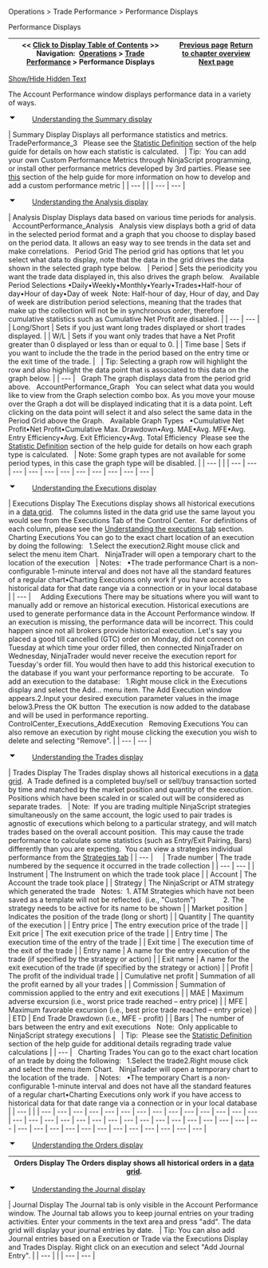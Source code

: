 ﻿


Operations \> Trade Performance \> Performance Displays






















Performance Displays







| \<\< [Click to Display Table of Contents](performance_displays.md) \>\> **Navigation:**     [Operations](operations-1.md) \> [Trade Performance](trade_performance-1.md) \> Performance Displays | [Previous page](using_trade_performance-1.md) [Return to chapter overview](trade_performance-1.md) [Next page](statistics_definitions-1.md) |
| --- | --- |




[Show/Hide Hidden Text](javascript:HMToggleExpandAll(!HMAnyToggleOpen()) "Click to open/close expanding sections")









The Account Performance window displays performance data in a variety of ways. 


![tog_minus](tog_minus-1.gif)        [Understanding the Summary display](javascript:HMToggle('toggle','UnderstandingTheSummaryDisplay','UnderstandingTheSummaryDisplay_ICON'))




| Summary Display Displays all performance statistics and metrics.   TradePerformance_3   Please see the [Statistic Definition](statistics_definitions-1.md) section of the help guide for details on how each statistic is calculated.      | Tip:  You can add your own Custom Performance Metrics through NinjaScript programming, or install other performance metrics developed by 3rd parties. Please see [this](performance_metrics-1.md) section of the help guide for more information on how to develop and add a custom performance metric | | --- | |
| --- | --- |



![tog_minus](tog_minus-1.gif)        [Understanding the Analysis display](javascript:HMToggle('toggle','UnderstandingTheAnalysisDisplay','UnderstandingTheAnalysisDisplay_ICON'))




| Analysis Display Displays data based on various time periods for analysis.   AccountPerformance_Analysis   Analysis view displays both a grid of data in the selected period format and a graph that you choose to display based on the period data. It allows an easy way to see trends in the data set and make correlations.    Period Grid The period grid has options that let you select what data to display, note that the data in the grid drives the data shown in the selected graph type below.     | Period | Sets the periodicity you want the trade data displayed in, this also drives the graph below.    Available Period Selections •Daily•Weekly•Monthly•Yearly•Trades•Half\-hour of day•Hour of day•Day of week  Note: Half\-hour of day, Hour of day, and Day of week are distribution period selections, meaning that the trades that make up the collection will not be in synchronous order, therefore cumulative statistics such as Cumulative Net Profit are disabled. | | --- | --- | | Long/Short | Sets if you just want long trades displayed or short trades displayed. | | W/L | Sets if you want only trades that have a Net Profit greater than 0 displayed or less than or equal to 0\. | | Time base | Sets if you want to include the the trade in the period based on the entry time or the exit time of the trade. |        | Tip: Selecting a graph row will highlight the row and also highlight the data point that is associated to this data on the graph below. | | --- |      Graph The graph displays data from the period grid above.    AccountPerformance_Graph   You can select what data you would like to view from the Graph selection combo box. As you move your mouse over the Graph a dot will be displayed indicating that it is a data point. Left clicking on the data point will select it and also select the same data in the Period Grid above the Graph.    Available Graph Types   •Cumulative Net Profit•Net Profit•Cumulative Max. Drawdown•Avg. MAE•Avg. MFE•Avg. Entry Efficiency•Avg. Exit Efficiency•Avg. Total Efficiency  Please see the [Statistic Definition](statistics_definitions-1.md) section of the help guide for details on how each graph type is calculated.      | Note: Some graph types are not available for some period types, in this case the graph type will be disabled. | | --- | |
| --- | --- | --- | --- | --- | --- | --- | --- | --- | --- | --- |



![tog_minus](tog_minus-1.gif)        [Understanding the Executions display](javascript:HMToggle('toggle','UnderstandingTheExecutionsDisplay','UnderstandingTheExecutionsDisplay_ICON'))




| Executions Display The Executions display shows all historical executions in a [data grid](data_grids-1.md).   The columns listed in the data grid use the same layout you would see from the Executions Tab of the Control Center.  For definitions of each column, please see the [Understanding the executions tab](executions_tab-1.md) section.   Charting Executions You can go to the exact chart location of an execution by doing the following:   1\.Select the execution2\.Right mouse click and select the menu item Chart.   NinjaTrader will open a temporary chart to the location of the execution      | Notes:   •The trade performance Chart is a non\-configurable 1\-minute interval and does not have all the standard features of a regular chart•Charting Executions only work if you have access to historical data for that date range via a connection or in your local database | | --- |        Adding Executions There may be situations where you will want to manually add or remove an historical execution. Historical executions are used to generate performance data in the Account Performance window. If an execution is missing, the performance data will be incorrect. This could happen since not all brokers provide historical execution. Let's say you placed a good till cancelled (GTC) order on Monday, did not connect on Tuesday at which time your order filled, then connected NinjaTrader on Wednesday, NinjaTrader would never receive the execution report for Tuesday's order fill. You would then have to add this historical execution to the database if you want your performance reporting to be accurate.    To add an execution to the database:   1\.Right mouse click in the Executions display and select the Add... menu item. The Add Execution window appears.2\.Input your desired execution parameter values in the image below3\.Press the OK button  The execution is now added to the database and will be used in performance reporting.   ControlCenter_Executions_AddExecution   Removing Executions You can also remove an execution by right mouse clicking the execution you wish to delete and selecting "Remove". |
| --- | --- |



![tog_minus](tog_minus-1.gif)        [Understanding the Trades display](javascript:HMToggle('toggle','UnderstandingTheTradesDisplay','UnderstandingTheTradesDisplay_ICON'))




| Trades Display The Trades display shows all historical executions in a [data grid](data_grids-1.md).  A Trade defined is a completed buy/sell or sell/buy transaction sorted by time and matched by the market position and quantity of the execution.   Positions which have been scaled in or scaled out will be considered as separate trades.     | Note:  If you are trading multiple NinjaScript strategies simultaneously on the same account, the logic used to pair trades is agnostic of executions which belong to a particular strategy, and will match trades based on the overall account position.  This may cause the trade performance to calculate some statistics (such as Entry/Exit Pairing, Bars) differently than you are expecting.  You can view a strategies individual performance from the [Strategies tab](strategies_tab-1.md) | | --- |          | Trade number | The trade numbered by the sequence it occurred in the trade collection | | --- | --- | | Instrument | The Instrument on which the trade took place | | Account | The Account the trade took place | | Strategy | The NinjaScript or ATM strategy which generated the trade    Notes:  1\. ATM Strategies which have not been saved as a template will not be reflected  (i.e., "Custom")                2\. The strategy needs to be active for its name to be shown | | Market position | Indicates the position of the trade (long or short) | | Quantity | The quantity of the execution | | Entry price | The entry execution price of the trade | | Exit price | The exit execution price of the trade | | Entry time | The execution time of the entry of the trade | | Exit time | The execution time of the exit of the trade | | Entry name | A name for the entry execution of the trade (if specified by the strategy or action) | | Exit name | A name for the exit execution of the trade (if specified by the strategy or action) | | Profit | The profit of the individual trade | | Cumulative net profit | Summation of all the profit earned by all your trades | | Commission | Summation of commission applied to the entry and exit executions | | MAE | Maximum adverse excursion (i.e., worst price trade reached – entry price) | | MFE | Maximum favorable excursion (i.e., best price trade reached – entry price) | | ETD | End Trade Drawdown (i.e., MFE \- profit) | | Bars | The number of bars between the entry and exit executions   Note:  Only applicable to NinjaScript strategy executions |        | Tip:  Please see the [Statistic Definition](statistics_definitions-1.md) section of the help guide for additional details regrading trade value calculations | | --- |      Charting Trades You can go to the exact chart location of an trade by doing the following:   1\.Select the trade2\.Right mouse click and select the menu item Chart.   NinjaTrader will open a temporary chart to the location of the trade.      | Notes:   •The temporary Chart is a non\-configurable 1\-minute interval and does not have all the standard features of a regular chart•Charting Executions only work if you have access to historical data for that date range via a connection or in your local database | | --- | |
| --- | --- | --- | --- | --- | --- | --- | --- | --- | --- | --- | --- | --- | --- | --- | --- | --- | --- | --- | --- | --- | --- | --- | --- | --- | --- | --- | --- | --- | --- | --- | --- | --- | --- | --- | --- | --- | --- | --- | --- | --- | --- |



![tog_minus](tog_minus-1.gif)        [Understanding the Orders display](javascript:HMToggle('toggle','UnderstandingTheOrdersDisplay','UnderstandingTheOrdersDisplay_ICON'))




| Orders Display The Orders display shows all historical orders in a [data grid](data_grids-1.md). |
| --- |



![tog_minus](tog_minus-1.gif)        [Understanding the Journal display](javascript:HMToggle('toggle','UnderstandingTheJournalDisplay','UnderstandingTheJournalDisplay_ICON'))




| Journal Display The Journal tab is only visible in the Account Performance window. The Journal tab allows you to keep journal entries on your trading activities. Enter your comments in the text area and press "add". The data grid will display your journal entries by date.     | Tip: You can also add Journal entries based on a Execution or Trade via the Executions Display and Trades Display. Right click on an execution and select "Add Journal Entry". | | --- | |
| --- | --- |










